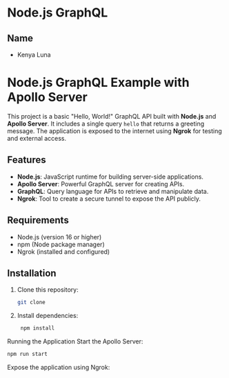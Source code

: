 # Node.js GraphQL

## Name

- Kenya Luna
# Node.js GraphQL Example with Apollo Server

This project is a basic "Hello, World!" GraphQL API built with **Node.js** and **Apollo Server**. It includes a single query `hello` that returns a greeting message. The application is exposed to the internet using **Ngrok** for testing and external access.

## Features
- **Node.js**: JavaScript runtime for building server-side applications.
- **Apollo Server**: Powerful GraphQL server for creating APIs.
- **GraphQL**: Query language for APIs to retrieve and manipulate data.
- **Ngrok**: Tool to create a secure tunnel to expose the API publicly.

## Requirements
- Node.js (version 16 or higher)
- npm (Node package manager)
- Ngrok (installed and configured)

## Installation

1. Clone this repository:
   ```bash
   git clone 
   ```
2. Install dependencies:
   ```bash
    npm install
   ```
Running the Application
Start the Apollo Server:
   ```bash
   npm run start
   ```
Expose the application using Ngrok:
